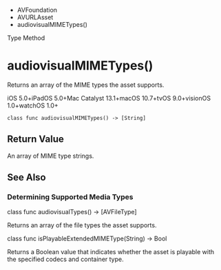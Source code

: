 

- AVFoundation
- AVURLAsset
-  audiovisualMIMETypes() 

Type Method

# audiovisualMIMETypes()

Returns an array of the MIME types the asset supports.

iOS 5.0+iPadOS 5.0+Mac Catalyst 13.1+macOS 10.7+tvOS 9.0+visionOS 1.0+watchOS 1.0+

``` source
class func audiovisualMIMETypes() -> [String]
```

## Return Value

An array of MIME type strings.

## See Also

### Determining Supported Media Types

class func audiovisualTypes() -> [AVFileType]

Returns an array of the file types the asset supports.

class func isPlayableExtendedMIMEType(String) -> Bool

Returns a Boolean value that indicates whether the asset is playable with the specified codecs and container type.


